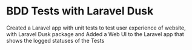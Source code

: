 # BDD Tests with Laravel Dusk
Created a Laravel app with unit tests to test user experience of website, with Laravel Dusk package and Added a Web UI to the Laravel app that shows the logged statuses of the Tests
